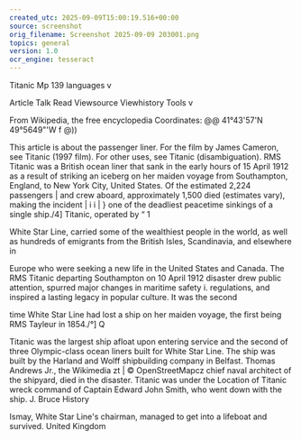 ```yaml
---
created_utc: 2025-09-09T15:00:19.516+00:00
source: screenshot
orig_filename: Screenshot 2025-09-09 203001.png
topics: general
version: 1.0
ocr_engine: tesseract
---
```


Titanic Mp 139 languages v

Article Talk Read Viewsource Viewhistory Tools v

From Wikipedia, the free encyclopedia Coordinates: @@ 41°43'57'N 49°5649"'W f @))

This article is about the passenger liner. For the film by James Cameron, see Titanic (1997 film). For other uses, see Titanic
(disambiguation).
RMS Titanic was a British ocean liner that sank in the early hours of 15 April
1912 as a result of striking an iceberg on her maiden voyage from Southampton,
England, to New York City, United States. Of the estimated 2,224 passengers |
and crew aboard, approximately 1,500 died (estimates vary), making the incident | i i | }
one of the deadliest peacetime sinkings of a single ship./4] Titanic, operated by “ 1

White Star Line, carried some of the wealthiest people in the world, as well as
hundreds of emigrants from the British Isles, Scandinavia, and elsewhere in

Europe who were seeking a new life in the United States and Canada. The RMS Titanic departing Southampton on 10 April 1912
disaster drew public attention, spurred major changes in maritime safety i.
regulations, and inspired a lasting legacy in popular culture. It was the second

time White Star Line had lost a ship on her maiden voyage, the first being
RMS Tayleur in 1854./°] Q

Titanic was the largest ship afloat upon entering service and the second of three
Olympic-class ocean liners built for White Star Line. The ship was built by the
Harland and Wolff shipbuilding company in Belfast. Thomas Andrews Jr., the Wikimedia zt | © OpenStreetMapcz
chief naval architect of the shipyard, died in the disaster. Titanic was under the Location of Titanic wreck
command of Captain Edward John Smith, who went down with the ship. J. Bruce History

Ismay, White Star Line's chairman, managed to get into a lifeboat and survived. United Kingdom